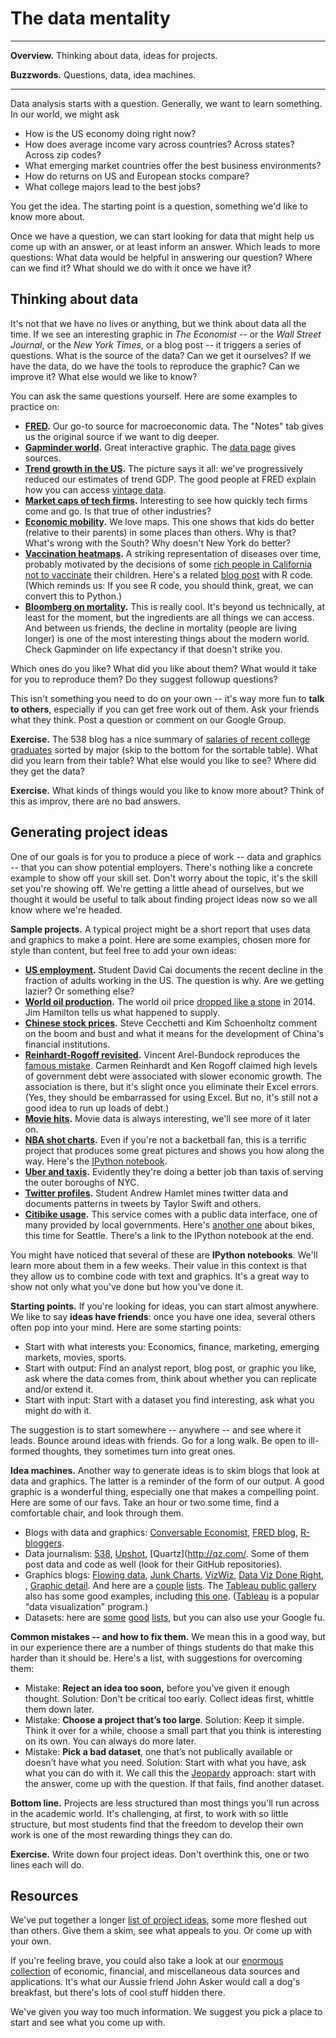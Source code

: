 # The data mentality


---
**Overview.** Thinking about data, ideas for projects.  

**Buzzwords.** Questions, data, idea machines. 

---


Data analysis starts with a question.  Generally, we want to learn something.  In our world, we might ask

* How is the US economy doing right now?  
* How does average income vary across countries?  Across states?  Across zip codes?  
* What emerging market countries offer the best business environments?
* How do returns on US and European stocks compare?   
* What college majors lead to the best jobs?  

You get the idea.  The starting point is a question, something we'd like to know more about.  

Once we have a question, we can start looking for data that might help us come up with an answer, or at least inform an answer. Which leads to more questions:  What data would be helpful in answering our question?  Where can we find it?  What should we do with it once we have it?  

<!-- The question comes from you.  What we provide is a mentality for thinking about data and a toolset to work with it effectively.  -->


## Thinking about data 

It's not that we have no lives or anything, but we think about data all the time.  If we see an interesting graphic in *The Economist* -- or the *Wall Street Journal*, or the *New York Times*, or a blog post -- it triggers a series of questions.  What is the source of the data?  Can we get it ourselves?  If we have the data, do we have the tools to reproduce the graphic?  Can we improve it?  What else would we like to know?  

You can ask the same questions yourself.  Here are some examples to practice on:  

* **[FRED](https://research.stlouisfed.org/fred2/series/GDP).**  Our go-to source for macroeconomic data.  The "Notes" tab gives us the original source if we want to dig deeper.  
* **[Gapminder world](http://www.gapminder.org/world/).**  Great interactive graphic.  The [data page](http://www.gapminder.org/data/) gives sources.  
* **[Trend growth in the US](http://www.moneyandbanking.com/commentary/2015/2/23/forecasting-trend-growth-living-with-uncertainty).**  The picture says it all:  we've progressively reduced our estimates of trend GDP.  The good people at FRED explain how you can access [vintage data](https://fredblog.stlouisfed.org/2015/08/gdp-revisions/).  
* **[Market caps of tech firms](http://www.economist.com/techfirms).**  Interesting to see how quickly tech firms come and go.  Is that true of other industries? 
* **[Economic mobility](http://www.nytimes.com/2013/07/22/business/in-climbing-income-ladder-location-matters.html).**  We love maps.  This one shows that kids do better (relative to their parents) in some places than others.  Why is that?  What's wrong with the South?  Why doesn't New York do better?  
* **[Vaccination heatmaps](http://graphics.wsj.com/infectious-diseases-and-vaccines/).**  A striking representation of diseases over time, probably motivated by the decisions of some [rich people in California](http://www.nytimes.com/interactive/2015/02/06/us/california-measles-vaccines-map.html) [not to vaccinate](http://www.washingtonpost.com/blogs/wonkblog/wp/2015/01/27/californias-epidemic-of-vaccine-denial-mapped/) their children.  Here's a related [blog post](https://benjaminlmoore.wordpress.com/2015/04/09/recreating-the-vaccination-heatmaps-in-r/) with R code.  (Which reminds us:  If you see R code, you should think, great, we can convert this to Python.)
* **[Bloomberg on mortality](http://www.bloomberg.com/dataview/2014-04-17/how-americans-die.html).**  This is really cool.  It's beyond us technically, at least for the moment, but the ingredients are all things we can access.  And between us friends, the decline in mortality (people are living longer) is one of the most interesting things about the modern world.  Check Gapminder on life expectancy if that doesn't strike you.  

Which ones do you like?  What did you like about them?  What would it take for you to reproduce them?  Do they suggest followup questions?  

This isn't something you need to do on your own --  it's way more fun to **talk to others**, especially if you can get free work out of them.  Ask your friends what they think.  Post a question or comment on our Google Group.  

<!-- Or (this is less social, but useful) Google the topic and see what else pops up. -->


**Exercise.** The 538 blog has a nice summary of [salaries of recent college graduates](http://fivethirtyeight.com/features/the-economic-guide-to-picking-a-college-major/) sorted by major (skip to the bottom for the sortable table).  What did you learn from their table?  What else would you like to see?  Where did they get the data?  

**Exercise.** What kinds of things would you like to know more about?  Think of this as improv, there are no bad answers.  


## Generating project ideas 

One of our goals is for you to produce a piece of work -- data and graphics -- that you can show potential employers.  There's nothing like a concrete example to show off your skill set.  Don't worry about the topic, it's the skill set you're showing off.  We're getting a little ahead of ourselves, but we thought it would be useful to talk about finding project ideas now so we all know where we're headed.  


**Sample projects.** A typical project might be a short report that uses data and graphics to make a point. Here are some examples, chosen more for style than content, but feel free to add your own ideas:    

<!-- **Refine this, more emphasis on econ/fin projects** -->

* **[US employment](https://github.com/DaveBackus/Data_Bootcamp/blob/master/Code/Projects/Employment-Population-Ratio_DavidCai_Jul_15.ipynb).**  Student David Cai documents the recent decline in the fraction of adults working in the US.  The question is why. Are we getting lazier?  Or something else? 
* **[World oil production](http://econbrowser.com/archives/2015/08/opec-and-world-oil-supplies).**  The world oil price [dropped like a stone](https://research.stlouisfed.org/fred2/series/DCOILBRENTEU) in 2014.  Jim Hamilton tells us what happened to supply.   
* **[Chinese stock prices](http://www.moneyandbanking.com/commentary/2015/7/6/chinas-stock-market-boom-and-bust).**  Steve Cecchetti and Kim Schoenholtz comment on the boom and bust and what it means for the development of China's financial institutions.   
* **[Reinhardt-Rogoff revisited](http://nbviewer.ipython.org/github/vincentarelbundock/Reinhart-Rogoff/blob/master/reinhart-rogoff.ipynb).**  Vincent Arel-Bundock reproduces the [famous mistake](http://www.bloomberg.com/bw/articles/2013-04-18/faq-reinhart-rogoff-and-the-excel-error-that-changed-history).  Carmen Reinhardt and Ken Rogoff claimed high levels of government debt were associated with slower economic growth.  The association is there, but it's slight once you eliminate their Excel errors.  (Yes, they should be embarrassed for using Excel. But no, it's still not a good idea to run up loads of debt.)  
* **[Movie hits](http://www.randalolson.com/2014/12/29/the-biggest-box-office-booms-and-busts-since-1982/).**  Movie data is always interesting, we'll see more of it later on.  
* **[NBA shot charts](http://savvastjortjoglou.com/nba-shot-sharts.html).**  Even if you're not a backetball fan, this is a terrific project that produces some great pictures and shows you how along the way.  Here's the [IPython notebook](https://github.com/savvastj/blog/blob/master/content/NBA_shot_charts.ipynb). 
* **[Uber and taxis](http://fivethirtyeight.com/features/uber-is-serving-new-yorks-outer-boroughs-more-than-taxis-are/).**  Evidently they're doing a better job than taxis of serving the outer boroughs of NYC. 
* **[Twitter profiles](http://andrewshamlet.com/2015/07/13/part-3-most-common-words-used-in-tweets-by-taylor-swift-katy-perry-and-britney-spears/).**  Student Andrew Hamlet mines twitter data and documents patterns in tweets by Taylor Swift and others. 
* **[Citibike usage](https://wakari.io/sharing/bundle/paddy/pydata_citibike).**  This service comes with a public data interface, one of many provided by local governments. Here's [another one](https://jakevdp.github.io/blog/2015/07/23/learning-seattles-work-habits-from-bicycle-counts/) about bikes, this time for Seattle.  There's a link to the IPython notebook at the end.  

You might have noticed that several of these are **IPython notebooks**.  We'll learn more about them in a few weeks.  Their value in this context is that they allow us to combine code with text and graphics.  It's a great way to show not only what you've done but how you've done it.  


**Starting points.**  If you're looking for ideas, you can start almost anywhere.  We like to say **ideas have friends**:  once you have one idea, several others often pop into your mind. Here are some starting points:  

* Start with what interests you:  Economics, finance, marketing, emerging markets, movies, sports. 
* Start with output:  Find an analyst report, blog post, or graphic you like, ask where the data comes from, think about whether you can replicate and/or extend it.   
* Start with input:  Start with a dataset you find interesting, ask what you might do with it.  

The suggestion is to start somewhere -- anywhere -- and see where it leads.  Bounce around ideas with friends.  Go for a long walk.  Be open to ill-formed thoughts, they sometimes turn into great ones.   


**Idea machines.**  Another way to generate ideas is to skim blogs that look at data and graphics.  The latter is a reminder of the form of our output.  A good graphic is a wonderful thing, especially one that makes a compelling point.  Here are some of our favs.  Take an hour or two some time, find a comfortable chair, and look through them.  

* Blogs with data and graphics:  [Conversable Economist](http://conversableeconomist.blogspot.com/), [FRED blog](https://fredblog.stlouisfed.org/), [R-bloggers](http://www.r-bloggers.com/).  
* Data journalism:  [538](http://fivethirtyeight.com/), [Upshot](http://www.nytimes.com/upshot/), [Quartz](http://qz.com/.  Some of them post data and code as well (look for their GitHub repositories).  
* Graphics blogs:  [Flowing data](https://flowingdata.com/), [Junk Charts](http://junkcharts.typepad.com/), [VizWiz](http://vizwiz.blogspot.com/), [Data Viz Done Right](http://www.datavizdoneright.com/), , [Graphic detail](http://www.economist.com/blogs/graphicdetail).  And here are a [couple](http://flowingdata.com/2012/04/27/data-and-visualization-blogs-worth-following/) [lists](http://vizwiz.blogspot.com/p/data-viz-blogs.html). The [Tableau public gallery](http://public.tableau.com/s/gallery) also has some good examples, including [this one](https://public.tableau.com/s/gallery/dementia-uk). ([Tableau](http://www.tableau.com/) is a popular "data visualization" program.)  
* Datasets: here are [some](http://www.asdfree.com/p/about-faq.html) [good](https://sites.google.com/site/medevecon/development-economics/devecondata) [lists](http://flowingdata.com/2009/10/01/30-resources-to-find-the-data-you-need/), but you can also use your Google fu.  


**Common mistakes -- and how to fix them.**  We mean this in a good way, but in our experience there are a number of things students do that make this harder than it should be.  Here's a list, with suggestions for overcoming them: 

* Mistake:  **Reject an idea too soon,** before you’ve given it enough thought.  Solution:  Don't be critical too early.  Collect ideas first, whittle them down later.    
* Mistake:  **Choose a project that’s too large**.  Solution:  Keep it simple.  Think it over for a while, choose a small part that you think is interesting on its own.  You can always do more later.   
* Mistake:  **Pick a bad dataset**, one that’s not publically available or doesn’t have what you need.  Solution:  Start with what you have, ask what you can do with it.  We call this the [Jeopardy](https://en.wikipedia.org/wiki/Jeopardy!) approach:  start with the answer, come up with the question.  If that fails, find another dataset.  

**Bottom line.**  Projects are less structured than most things you'll run across in the academic world.  It's challenging, at first, to work with so little structure, but most students find that the freedom to develop their own work is one of the most rewarding things they can do.  

**Exercise.** Write down four project ideas.  Don't overthink this, one or two lines each will do.  


## Resources 

We've put together a longer [list of project ideas](https://docs.google.com/document/d/1hsuYz2IMoPPwba66BlyMW0tnMxuZPyH4F3ybc13Zsfk/edit?usp=sharing), some more fleshed out than others.  Give them a skim, see what appeals to you.  Or come up with your own.  

If you're feeling brave, you could also take a look at our [enormous collection](https://docs.google.com/document/d/1TFm-UUigzlei4bQasUy755-IZfDUXEyTSqByZMS0XJQ/edit?usp=sharing) of economic, financial, and miscellaneous data sources and applications.  It's what our Aussie friend John Asker would call a dog's breakfast, but there's lots of cool stuff hidden there.  

We've given you way too much information.  We suggest you pick a place to start and see what you come up with.  

<!--
**For later:  divide these links into econ/fin and other.  Do this throughout the chapter.**
-->